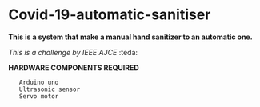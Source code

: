 # Covid-19-automatic-sanitiser

**This is a system that make a manual hand sanitizer to an automatic one.**

_This  is a challenge by IEEE  AJCE_ :teda:
 
 **HARDWARE COMPONENTS REQUIRED**
 ``` 
    Arduino uno
    Ultrasonic sensor
    Servo motor 
 ```
 
 




